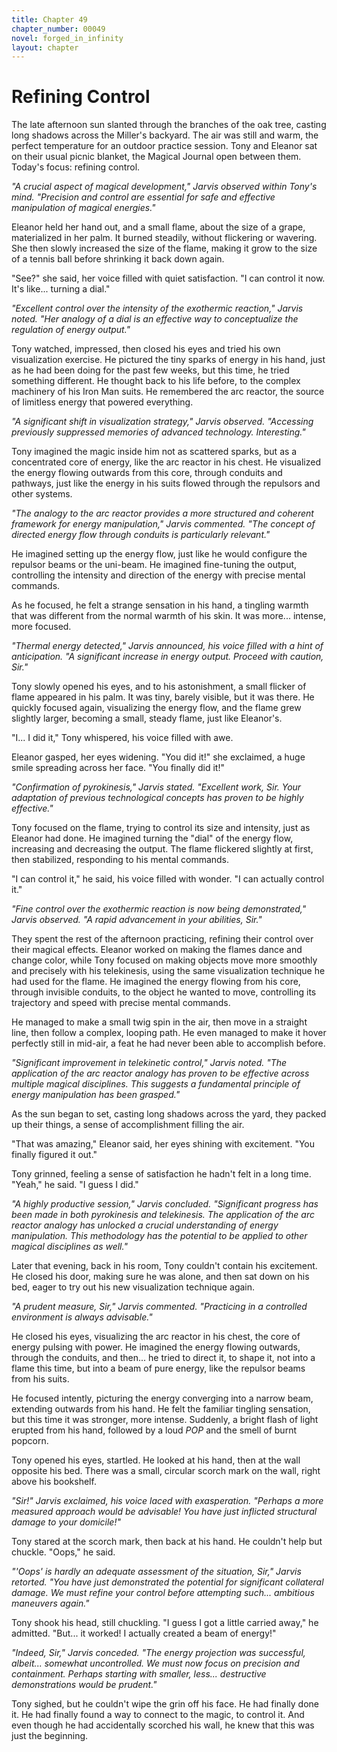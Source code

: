 ```yaml
---
title: Chapter 49
chapter_number: 00049
novel: forged_in_infinity
layout: chapter
---
```


# **Refining Control**

The late afternoon sun slanted through the branches of the oak tree,
casting long shadows across the Miller\'s backyard. The air was still
and warm, the perfect temperature for an outdoor practice session. Tony
and Eleanor sat on their usual picnic blanket, the Magical Journal open
between them. Today's focus: refining control.

*"A crucial aspect of magical development," Jarvis observed within
Tony's mind. "Precision and control are essential for safe and effective
manipulation of magical energies."*

Eleanor held her hand out, and a small flame, about the size of a grape,
materialized in her palm. It burned steadily, without flickering or
wavering. She then slowly increased the size of the flame, making it
grow to the size of a tennis ball before shrinking it back down again.

"See?" she said, her voice filled with quiet satisfaction. "I can
control it now. It's like... turning a dial."

*"Excellent control over the intensity of the exothermic reaction,"
Jarvis noted. "Her analogy of a dial is an effective way to
conceptualize the regulation of energy output."*

Tony watched, impressed, then closed his eyes and tried his own
visualization exercise. He pictured the tiny sparks of energy in his
hand, just as he had been doing for the past few weeks, but this time,
he tried something different. He thought back to his life before, to the
complex machinery of his Iron Man suits. He remembered the arc reactor,
the source of limitless energy that powered everything.

*"A significant shift in visualization strategy," Jarvis observed.
"Accessing previously suppressed memories of advanced technology.
Interesting."*

Tony imagined the magic inside him not as scattered sparks, but as a
concentrated core of energy, like the arc reactor in his chest. He
visualized the energy flowing outwards from this core, through conduits
and pathways, just like the energy in his suits flowed through the
repulsors and other systems.

*"The analogy to the arc reactor provides a more structured and coherent
framework for energy manipulation," Jarvis commented. "The concept of
directed energy flow through conduits is particularly relevant."*

He imagined setting up the energy flow, just like he would configure the
repulsor beams or the uni-beam. He imagined fine-tuning the output,
controlling the intensity and direction of the energy with precise
mental commands.

As he focused, he felt a strange sensation in his hand, a tingling
warmth that was different from the normal warmth of his skin. It was
more... intense, more focused.

*"Thermal energy detected," Jarvis announced, his voice filled with a
hint of anticipation. "A significant increase in energy output. Proceed
with caution, Sir."*

Tony slowly opened his eyes, and to his astonishment, a small flicker of
flame appeared in his palm. It was tiny, barely visible, but it was
there. He quickly focused again, visualizing the energy flow, and the
flame grew slightly larger, becoming a small, steady flame, just like
Eleanor's.

"I... I did it," Tony whispered, his voice filled with awe.

Eleanor gasped, her eyes widening. "You did it!" she exclaimed, a huge
smile spreading across her face. "You finally did it!"

*"Confirmation of pyrokinesis," Jarvis stated. "Excellent work, Sir.
Your adaptation of previous technological concepts has proven to be
highly effective."*

Tony focused on the flame, trying to control its size and intensity,
just as Eleanor had done. He imagined turning the "dial" of the energy
flow, increasing and decreasing the output. The flame flickered slightly
at first, then stabilized, responding to his mental commands.

"I can control it," he said, his voice filled with wonder. "I can
actually control it."

*"Fine control over the exothermic reaction is now being demonstrated,"
Jarvis observed. "A rapid advancement in your abilities, Sir."*

They spent the rest of the afternoon practicing, refining their control
over their magical effects. Eleanor worked on making the flames dance
and change color, while Tony focused on making objects move more
smoothly and precisely with his telekinesis, using the same
visualization technique he had used for the flame. He imagined the
energy flowing from his core, through invisible conduits, to the object
he wanted to move, controlling its trajectory and speed with precise
mental commands.

He managed to make a small twig spin in the air, then move in a straight
line, then follow a complex, looping path. He even managed to make it
hover perfectly still in mid-air, a feat he had never been able to
accomplish before.

*"Significant improvement in telekinetic control," Jarvis noted. "The
application of the arc reactor analogy has proven to be effective across
multiple magical disciplines. This suggests a fundamental principle of
energy manipulation has been grasped."*

As the sun began to set, casting long shadows across the yard, they
packed up their things, a sense of accomplishment filling the air.

"That was amazing," Eleanor said, her eyes shining with excitement. "You
finally figured it out."

Tony grinned, feeling a sense of satisfaction he hadn't felt in a long
time. "Yeah," he said. "I guess I did."

*"A highly productive session," Jarvis concluded. "Significant progress
has been made in both pyrokinesis and telekinesis. The application of
the arc reactor analogy has unlocked a crucial understanding of energy
manipulation. This methodology has the potential to be applied to other
magical disciplines as well."*

Later that evening, back in his room, Tony couldn\'t contain his
excitement. He closed his door, making sure he was alone, and then sat
down on his bed, eager to try out his new visualization technique again.

*"A prudent measure, Sir," Jarvis commented. "Practicing in a controlled
environment is always advisable."*

He closed his eyes, visualizing the arc reactor in his chest, the core
of energy pulsing with power. He imagined the energy flowing outwards,
through the conduits, and then... he tried to direct it, to shape it,
not into a flame this time, but into a beam of pure energy, like the
repulsor beams from his suits.

He focused intently, picturing the energy converging into a narrow beam,
extending outwards from his hand. He felt the familiar tingling
sensation, but this time it was stronger, more intense. Suddenly, a
bright flash of light erupted from his hand, followed by a loud *POP*
and the smell of burnt popcorn.

Tony opened his eyes, startled. He looked at his hand, then at the wall
opposite his bed. There was a small, circular scorch mark on the wall,
right above his bookshelf.

*"Sir!" Jarvis exclaimed, his voice laced with exasperation. "Perhaps a
more measured approach would be advisable! You have just inflicted
structural damage to your domicile!"*

Tony stared at the scorch mark, then back at his hand. He couldn't help
but chuckle. "Oops," he said.

*"'Oops' is hardly an adequate assessment of the situation, Sir," Jarvis
retorted. "You have just demonstrated the potential for significant
collateral damage. We must refine your control before attempting such...
ambitious maneuvers again."*

Tony shook his head, still chuckling. "I guess I got a little carried
away," he admitted. "But... it worked! I actually created a beam of
energy!"

*"Indeed, Sir," Jarvis conceded. "The energy projection was successful,
albeit... somewhat uncontrolled. We must now focus on precision and
containment. Perhaps starting with smaller, less... destructive
demonstrations would be prudent."*

Tony sighed, but he couldn't wipe the grin off his face. He had finally
done it. He had finally found a way to connect to the magic, to control
it. And even though he had accidentally scorched his wall, he knew that
this was just the beginning.
